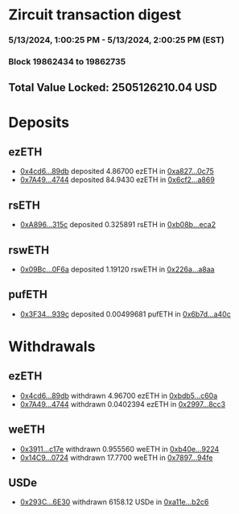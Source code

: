 # Zircuit transaction digest
### 5/13/2024, 1:00:25 PM - 5/13/2024, 2:00:25 PM (EST)
### Block 19862434 to 19862735

## Total Value Locked: 2505126210.04 USD

# Deposits
## ezETH
- [0x4cd6...89db](https://etherscan.io/address/0x4cd6d1017dc8dE95BA3AC946Ce69c0773bF389db) deposited 4.86700 ezETH in [0xa827...0c75](https://etherscan.io/tx/0x4cd6d1017dc8dE95BA3AC946Ce69c0773bF389db)
- [0x7A49...4744](https://etherscan.io/address/0x7A493Be5c2ce014cD049Bf178a1ac0Db1B434744) deposited 84.9430 ezETH in [0x6cf2...a869](https://etherscan.io/tx/0x7A493Be5c2ce014cD049Bf178a1ac0Db1B434744)
## rsETH
- [0xA896...315c](https://etherscan.io/address/0xA896Fd087B697DFE8Fee884F4EbF991006e6315c) deposited 0.325891 rsETH in [0xb08b...eca2](https://etherscan.io/tx/0xA896Fd087B697DFE8Fee884F4EbF991006e6315c)
## rswETH
- [0x09Bc...0F6a](https://etherscan.io/address/0x09Bc16B897bd490B7a0011E2addC68e2Fcd60F6a) deposited 1.19120 rswETH in [0x226a...a8aa](https://etherscan.io/tx/0x09Bc16B897bd490B7a0011E2addC68e2Fcd60F6a)
## pufETH
- [0x3F34...939c](https://etherscan.io/address/0x3F34EDE616127185E3F4f49d33E28530CA76939c) deposited 0.00499681 pufETH in [0x6b7d...a40c](https://etherscan.io/tx/0x3F34EDE616127185E3F4f49d33E28530CA76939c)
# Withdrawals
## ezETH
- [0x4cd6...89db](https://etherscan.io/address/0x4cd6d1017dc8dE95BA3AC946Ce69c0773bF389db) withdrawn 4.96700 ezETH in [0xbdb5...c60a](https://etherscan.io/tx/0x4cd6d1017dc8dE95BA3AC946Ce69c0773bF389db)
- [0x7A49...4744](https://etherscan.io/address/0x7A493Be5c2ce014cD049Bf178a1ac0Db1B434744) withdrawn 0.0402394 ezETH in [0x2997...8cc3](https://etherscan.io/tx/0x7A493Be5c2ce014cD049Bf178a1ac0Db1B434744)
## weETH
- [0x3911...c17e](https://etherscan.io/address/0x391136B312c70eA34fbd46aFB14e6e4eD013c17e) withdrawn 0.955560 weETH in [0xb40e...9224](https://etherscan.io/tx/0x391136B312c70eA34fbd46aFB14e6e4eD013c17e)
- [0x14C9...0724](https://etherscan.io/address/0x14C908a60c2e4e6bdA83A75B46c5a2673a340724) withdrawn 17.7700 weETH in [0x7897...94fe](https://etherscan.io/tx/0x14C908a60c2e4e6bdA83A75B46c5a2673a340724)
## USDe
- [0x293C...6E30](https://etherscan.io/address/0x293C6937D8D82e05B01335F7B33FBA0c8e256E30) withdrawn 6158.12 USDe in [0xa11e...b2c6](https://etherscan.io/tx/0x293C6937D8D82e05B01335F7B33FBA0c8e256E30)

